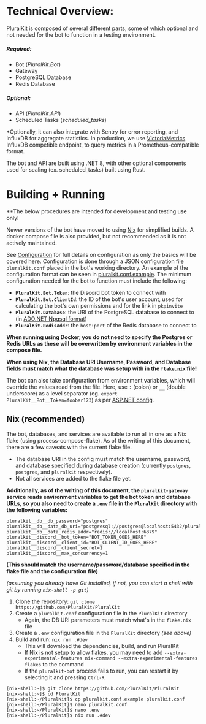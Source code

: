 # Technical Overview:

PluralKit is composed of several different parts, some of which optional and not needed for the bot to function in a testing environment.
##### Required:
- Bot (*PluralKit.Bot*)
- Gateway
- PostgreSQL Database
- Redis Database
##### Optional:
- API (*PluralKit.API*)
- Scheduled Tasks (*scheduled_tasks*)

*Optionally, it can also integrate with Sentry for error reporting, and InfluxDB for aggregate statistics. In production, we use [VictoriaMetrics](https://victoriametrics.com/) InfluxDB competible endpoint, to query metrics in a Prometheus-compatible format.

The bot and API are built using .NET 8, with other optional components used for scaling (ex. scheduled_tasks) built using Rust.
# Building + Running

**The below procedures are intended for development and testing use only!

Newer versions of the bot have moved to using [Nix](https://nixos.org/) for simplified builds. A docker compose file is also provided, but not recommended as it is not actively maintained.

See [Configuration](./CONFIGURATION.md) for full details on configuration as only the basics will be covered here.
Configuration is done through a JSON configuration file `pluralkit.conf` placed in the bot's working directory. An example of the configuration format can be seen in [pluralkit.conf.example](pluralkit.conf.example).
The minimum configuration needed for the bot to function must include the following:
- **`PluralKit.Bot.Token`**: the Discord bot token to connect with
- **`PluralKit.Bot.ClientId`**: the ID of the bot's user account, used for calculating the bot's own permissions and for the link in `pk;invite`
- **`PluralKit.Database`**: the URI of the PostgreSQL database to connect to (in [ADO.NET Npgsql format](https://www.connectionstrings.com/npgsql/))
- **`PluralKit.RedisAddr`**: the `host:port` of the Redis database to connect to

**When running using Docker, you do not need to specify the Postgres or Redis URLs as these will be overwritten by environment variables in the compose file.**

**When using Nix, the Database URI Username, Password, and Database fields must match what the database was setup with in the `flake.nix` file!**

The bot can also take configuration from environment variables, which will override the values read from the file. Here, use `:` (colon) or `__` (double underscore) as a level separator (eg. `export PluralKit__Bot__Token=foobar123`) as per [ASP.NET config](https://docs.microsoft.com/en-us/aspnet/core/fundamentals/configuration/?view=aspnetcore-3.1#environment-variables).
## Nix (recommended)
The bot, databases, and services are available to run all in one as a Nix flake (using process-compose-flake). 
As of the writing of this document, there are a few caveats with the current flake file.
- The database URI in the config must match the username, password, and database specified during database creation (currently `postgres`, `postgres`, and `pluralkit` respectively).
- Not all services are added to the flake file yet.

**Additionally, as of the writing of this document, the `pluralkit-gateway` service reads environment variables to get the bot token and database URLs, so you also need to create a `.env` file in the `PluralKit` directory with the following variables:**
```
pluralkit__db__db_password="postgres"
pluralkit__db__data_db_uri="postgresql://postgres@localhost:5432/pluralkit"
pluralkit__db__data_redis_addr="redis://localhost:6379"
pluralkit__discord__bot_token="BOT_TOKEN_GOES_HERE"
pluralkit__discord__client_id="BOT_CLIENT_ID_GOES_HERE"
pluralkit__discord__client_secret=1
pluralkit__discord__max_concurrency=1
```
**(This should match the username/password/database specified in the flake file and the configuration file)**

*(assuming you already have Git installed, if not, you can start a shell with git by running `nix-shell -p git`)*
1. Clone the repository: `git clone https://github.com/PluralKit/PluralKit`
2. Create a `pluralkit.conf` configuration file in the `PluralKit` directory
	- Again, the DB URI parameters must match what's in the `flake.nix` file
3. Create a `.env` configuration file in the `PluralKit` directory *(see above)*
4. Build and run: `nix run .#dev`
	- This will download the dependencies, build, and run PluralKit
	- If Nix is not setup to allow flakes, you may need to add `--extra-experimental-features nix-command --extra-experimental-features flakes` to the command
	- If the `pluralkit-bot` process fails to run, you can restart it by selecting it and pressing `Ctrl-R`
```
[nix-shell:~]$ git clone https://github.com/PluralKit/PluralKit
[nix-shell:~]$ cd PluralKit
[nix-shell:~/PluralKit]$ cp pluralkit.conf.example pluralkit.conf
[nix-shell:~/PluralKit]$ nano pluralkit.conf
[nix-shell:~/PluralKit]$ nano .env
[nix-shell:~/PluralKit]$ nix run .#dev
```
